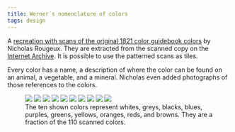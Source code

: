 ```yaml
---
title: Werner´s nomenclature of colors
tags: design
---
```

A [recreation with scans of the original 1821 color guidebook colors](https://www.c82.net/werner/) by Nicholas Rougeux. They are extracted from the scanned copy on the [Internet Archive](https://archive.org/details/gri_c00033125012743312/page/n7/mode/2up). It is possible to use the patterned scans as tiles.

Every color has a name, a description of where the color can be found on an animal, a vegetable, and a mineral. Nicholas even added photographs of those references to the colors.

<figure>
<div class="grid grid-cols-5 gap-0">
<img src="/img/design/1-snow-white.jpg" class="m-0 w-full h-full">
<img src="/img/design/9-ash-grey.jpg" class="m-0 w-full h-full">
<img src="/img/design/23-velvet-black.jpg" class="m-0 w-full h-full">
<img src="/img/design/31-berlin-blue.jpg" class="m-0 w-full h-full">
<img src="/img/design/39-campanula-purple.jpg" class="m-0 w-full h-full">
<img src="/img/design/53-emerald-green.jpg" class="m-0 w-full h-full">
<img src="/img/design/66-gamboge-yellow.jpg" class="m-0 w-full h-full">
<img src="/img/design/78-orpiment-orange.jpg" class="m-0 w-full h-full">
<img src="/img/design/87-arterial-blood-red.jpg" class="m-0 w-full h-full">
<img src="/img/design/103-chestnut-brown.jpg" class="m-0 w-100 h-100 w-full h-full">
</div>
<figcaption>The ten shown colors represent whites, greys, blacks, blues, purples, greens, yellows, oranges, reds, and browns. They are a fraction of the 110 scanned colors.</figcaption>
</figure>

